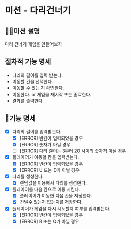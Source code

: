 # 미션 - 다리건너기

## 🧑‍💻미션 설명

다리 건너기 게임을 만들어보자

## 절차적 기능 명세

- 다리의 길이를 입력 받는다.
- 이동할 칸을 선택한다.
- 이동할 수 있는 지 확인한다.
- 이동한다. or 게임을 재시작 또는 종료한다.
- 결과를 출력한다.

## 📝기능 명세

- [X] 다리의 길이를 입력받는다.
    - [X] [ERROR] 빈칸이 입력되었을 경우
    - [X] [ERROR] 숫자가 아닐 경우
    - [ ] [ERROR] 다리 길이는 3부터 20 사이의 숫자가 아닐 경우

- [X] 플레이어가 이동할 칸을 입력받는다.
    - [X] [ERROR] 빈칸이 입력되었을 경우
    - [X] [ERROR] U 또는 D가 아닐 경우

- [X] 다리를 생성한다.
    - [X] 랜덤값을 이용해서 다리를 생성한다.

- [X] 플레이어를 다음 칸으로 이동 시킨다.
    - [X] 플레이어가 이동한 다음 칸을 저장한다.
    - [X] 건널수 있는지 없는지를 저장한다.

- [X] 플레이어가 게임을 다시 시도할지 여부를 입력받는다.
    - [X] [ERROR] 빈칸이 입력되었을 경우
    - [X] [ERROR] R 또는 Q가 아닐 경우